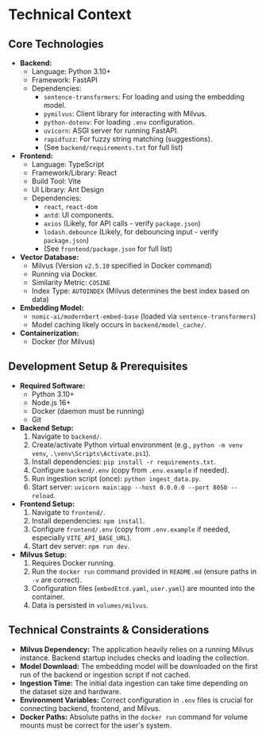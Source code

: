 # Technical Context

## Core Technologies

-   **Backend:**
    -   Language: Python 3.10+
    -   Framework: FastAPI
    -   Dependencies:
        -   `sentence-transformers`: For loading and using the embedding model.
        -   `pymilvus`: Client library for interacting with Milvus.
        -   `python-dotenv`: For loading `.env` configuration.
        -   `uvicorn`: ASGI server for running FastAPI.
        -   `rapidfuzz`: For fuzzy string matching (suggestions).
        -   (See `backend/requirements.txt` for full list)
-   **Frontend:**
    -   Language: TypeScript
    -   Framework/Library: React
    -   Build Tool: Vite
    -   UI Library: Ant Design
    -   Dependencies:
        -   `react`, `react-dom`
        -   `antd`: UI components.
        -   `axios` (Likely, for API calls - verify `package.json`)
        -   `lodash.debounce` (Likely, for debouncing input - verify `package.json`)
        -   (See `frontend/package.json` for full list)
-   **Vector Database:**
    -   Milvus (Version `v2.5.10` specified in Docker command)
    -   Running via Docker.
    -   Similarity Metric: `COSINE`
    -   Index Type: `AUTOINDEX` (Milvus determines the best index based on data)
-   **Embedding Model:**
    -   `nomic-ai/modernbert-embed-base` (loaded via `sentence-transformers`)
    -   Model caching likely occurs in `backend/model_cache/`.
-   **Containerization:**
    -   Docker (for Milvus)

## Development Setup & Prerequisites

-   **Required Software:**
    -   Python 3.10+
    -   Node.js 16+
    -   Docker (daemon must be running)
    -   Git
-   **Backend Setup:**
    1.  Navigate to `backend/`.
    2.  Create/activate Python virtual environment (e.g., `python -m venv venv`, `.\venv\Scripts\Activate.ps1`).
    3.  Install dependencies: `pip install -r requirements.txt`.
    4.  Configure `backend/.env` (copy from `.env.example` if needed).
    5.  Run ingestion script (once): `python ingest_data.py`.
    6.  Start server: `uvicorn main:app --host 0.0.0.0 --port 8050 --reload`.
-   **Frontend Setup:**
    1.  Navigate to `frontend/`.
    2.  Install dependencies: `npm install`.
    3.  Configure `frontend/.env` (copy from `.env.example` if needed, especially `VITE_API_BASE_URL`).
    4.  Start dev server: `npm run dev`.
-   **Milvus Setup:**
    1.  Requires Docker running.
    2.  Run the `docker run` command provided in `README.md` (ensure paths in `-v` are correct).
    3.  Configuration files (`embedEtcd.yaml`, `user.yaml`) are mounted into the container.
    4.  Data is persisted in `volumes/milvus`.

## Technical Constraints & Considerations

-   **Milvus Dependency:** The application heavily relies on a running Milvus instance. Backend startup includes checks and loading the collection.
-   **Model Download:** The embedding model will be downloaded on the first run of the backend or ingestion script if not cached.
-   **Ingestion Time:** The initial data ingestion can take time depending on the dataset size and hardware.
-   **Environment Variables:** Correct configuration in `.env` files is crucial for connecting backend, frontend, and Milvus.
-   **Docker Paths:** Absolute paths in the `docker run` command for volume mounts must be correct for the user's system.
